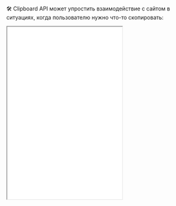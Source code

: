 🛠 Clipboard API может упростить взаимодействие с сайтом в ситуациях, когда пользователю нужно что-то скопировать:

<iframe title="Копирование и вставка текста по нажатию на кнопки" src="demos/copy-paste-text/" height="450"></iframe>
